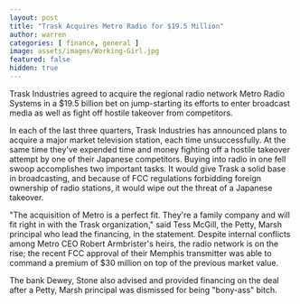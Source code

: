 ```yaml
---
layout: post
title: "Trask Acquires Metro Radio for $19.5 Million"
author: warren
categories: [ finance, general ]
image: assets/images/Working-Girl.jpg
featured: false
hidden: true
---
```


Trask Industries agreed to acquire the regional radio network Metro Radio Systems in a $19.5 billion bet on jump-starting its efforts to enter broadcast media as well as fight off hostile takeover from competitors.

In each of the last three quarters, Trask Industries has announced plans to acquire a major market television station, each time unsuccessfully. At the same time they've expended time and money fighting off a hostile takeover attempt by one of their Japanese competitors. Buying into radio in one fell swoop accomplishes two important tasks. It would give Trask a solid base in broadcasting, and because of FCC regulations forbidding foreign ownership of radio stations, it would wipe out the threat of a Japanese takeover.

"The acquisition of Metro is a perfect fit. They're a family company and will fit right in with the Trask organization," said Tess McGill, the Petty, Marsh principal who lead the financing, in the statement. Despite internal conflicts among Metro CEO Robert Armbrister's heirs, the radio network is on the rise; the recent FCC approval of their Memphis transmitter was able to command a premium of $30 million on top of the previous market value.

The bank Dewey, Stone also advised and provided financing on the deal after a Petty, Marsh principal was dismissed for being "bony-ass" bitch.